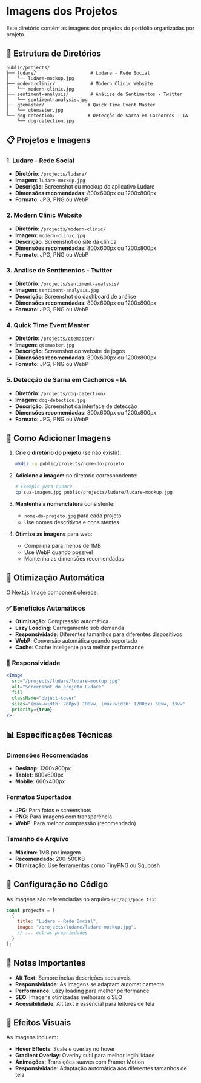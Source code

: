 # Imagens dos Projetos

Este diretório contém as imagens dos projetos do portfólio organizadas por projeto.

## 📁 Estrutura de Diretórios

```
public/projects/
├── ludare/                    # Ludare - Rede Social
│   └── ludare-mockup.jpg
├── modern-clinic/             # Modern Clinic Website
│   └── modern-clinic.jpg
├── sentiment-analysis/        # Análise de Sentimentos - Twitter
│   └── sentiment-analysis.jpg
├── qtemaster/                # Quick Time Event Master
│   └── qtemaster.jpg
└── dog-detection/            # Detecção de Sarna em Cachorros - IA
    └── dog-detection.jpg
```

## 📋 Projetos e Imagens

### 1. **Ludare - Rede Social**
- **Diretório**: `/projects/ludare/`
- **Imagem**: `ludare-mockup.jpg`
- **Descrição**: Screenshot ou mockup do aplicativo Ludare
- **Dimensões recomendadas**: 800x600px ou 1200x800px
- **Formato**: JPG, PNG ou WebP

### 2. **Modern Clinic Website**
- **Diretório**: `/projects/modern-clinic/`
- **Imagem**: `modern-clinic.jpg`
- **Descrição**: Screenshot do site da clínica
- **Dimensões recomendadas**: 800x600px ou 1200x800px
- **Formato**: JPG, PNG ou WebP

### 3. **Análise de Sentimentos - Twitter**
- **Diretório**: `/projects/sentiment-analysis/`
- **Imagem**: `sentiment-analysis.jpg`
- **Descrição**: Screenshot do dashboard de análise
- **Dimensões recomendadas**: 800x600px ou 1200x800px
- **Formato**: JPG, PNG ou WebP

### 4. **Quick Time Event Master**
- **Diretório**: `/projects/qtemaster/`
- **Imagem**: `qtemaster.jpg`
- **Descrição**: Screenshot do website de jogos
- **Dimensões recomendadas**: 800x600px ou 1200x800px
- **Formato**: JPG, PNG ou WebP

### 5. **Detecção de Sarna em Cachorros - IA**
- **Diretório**: `/projects/dog-detection/`
- **Imagem**: `dog-detection.jpg`
- **Descrição**: Screenshot da interface de detecção
- **Dimensões recomendadas**: 800x600px ou 1200x800px
- **Formato**: JPG, PNG ou WebP

## 🚀 Como Adicionar Imagens

1. **Crie o diretório do projeto** (se não existir):
   ```bash
   mkdir -p public/projects/nome-do-projeto
   ```

2. **Adicione a imagem** no diretório correspondente:
   ```bash
   # Exemplo para Ludare
   cp sua-imagem.jpg public/projects/ludare/ludare-mockup.jpg
   ```

3. **Mantenha a nomenclatura** consistente:
   - `nome-do-projeto.jpg` para cada projeto
   - Use nomes descritivos e consistentes

4. **Otimize as imagens** para web:
   - Comprima para menos de 1MB
   - Use WebP quando possível
   - Mantenha as dimensões recomendadas

## 🎯 Otimização Automática

O Next.js Image component oferece:

### ✅ **Benefícios Automáticos**
- **Otimização**: Compressão automática
- **Lazy Loading**: Carregamento sob demanda
- **Responsividade**: Diferentes tamanhos para diferentes dispositivos
- **WebP**: Conversão automática quando suportado
- **Cache**: Cache inteligente para melhor performance

### 📱 **Responsividade**
```jsx
<Image
  src="/projects/ludare/ludare-mockup.jpg"
  alt="Screenshot do projeto Ludare"
  fill
  className="object-cover"
  sizes="(max-width: 768px) 100vw, (max-width: 1200px) 50vw, 33vw"
  priority={true}
/>
```

## 📊 Especificações Técnicas

### **Dimensões Recomendadas**
- **Desktop**: 1200x800px
- **Tablet**: 800x600px
- **Mobile**: 600x400px

### **Formatos Suportados**
- **JPG**: Para fotos e screenshots
- **PNG**: Para imagens com transparência
- **WebP**: Para melhor compressão (recomendado)

### **Tamanho de Arquivo**
- **Máximo**: 1MB por imagem
- **Recomendado**: 200-500KB
- **Otimização**: Use ferramentas como TinyPNG ou Squoosh

## 🔧 Configuração no Código

As imagens são referenciadas no arquivo `src/app/page.tsx`:

```javascript
const projects = [
  {
    title: "Ludare - Rede Social",
    image: "/projects/ludare/ludare-mockup.jpg",
    // ... outras propriedades
  }
];
```

## 📝 Notas Importantes

- **Alt Text**: Sempre inclua descrições acessíveis
- **Responsividade**: As imagens se adaptam automaticamente
- **Performance**: Lazy loading para melhor performance
- **SEO**: Imagens otimizadas melhoram o SEO
- **Acessibilidade**: Alt text é essencial para leitores de tela

## 🎨 Efeitos Visuais

As imagens incluem:
- **Hover Effects**: Scale e overlay no hover
- **Gradient Overlay**: Overlay sutil para melhor legibilidade
- **Animações**: Transições suaves com Framer Motion
- **Responsividade**: Adaptação automática aos diferentes tamanhos de tela
